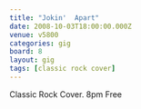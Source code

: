```yaml
---
title: "Jokin'  Apart"
date: 2008-10-03T18:00:00.000Z
venue: v5800
categories: gig
board: 8
layout: gig
tags: [classic rock cover]
---
```

Classic Rock Cover. 8pm Free